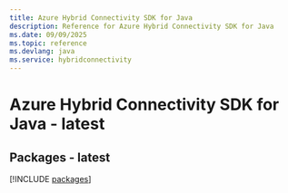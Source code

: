 ```yaml
---
title: Azure Hybrid Connectivity SDK for Java
description: Reference for Azure Hybrid Connectivity SDK for Java
ms.date: 09/09/2025
ms.topic: reference
ms.devlang: java
ms.service: hybridconnectivity
---
```

# Azure Hybrid Connectivity SDK for Java - latest
## Packages - latest
[!INCLUDE [packages](hybrid-connectivity-index.md)]